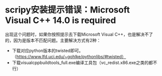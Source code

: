 # scripy安装提示错误：Microsoft Visual C++ 14.0 is required
出现这个问题时，如果你按照提示去下载Microsoft Visual C++，也是解决不了的，因为是版本不匹配问题。主要解决方式有2种：
- 下载对应python版本的twisted即可。（https://www.lfd.uci.edu/~gohlke/pythonlibs/#twisted）
- 下载visualcppbuildtools_full.exe编译工具包（vc_redist.x86.exe之类的都不行）


